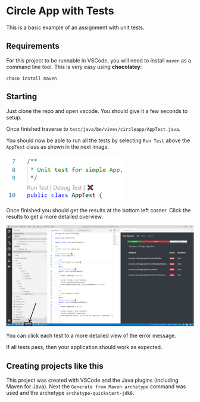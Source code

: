 # Circle App with Tests

This is a basic example of an assignment with unit tests.

## Requirements

For this project to be runnable in VSCode, you will need to install `maven` as a command line tool. This is very easy using **chocolatey**:

```shell
choco install maven
```

## Starting

Just clone the repo and open vscode. You should give it a few seconds to setup.

Once finished traverse to `test/java/be/vives/circleapp/AppTest.java`.

You should now be able to run all the tests by selecting `Run Test` above the `AppTest` class as shown in the next image.

![Running all the Tests](img/run_tests.png)

Once finished you should get the results at the bottom left corner. Click the results to get a more detailed overview.

![Test Results](img/test_results.png)

You can click each test to a more detailed view of the error message.

If all tests pass, then your application should work as expected.

## Creating projects like this

This project was created with VSCode and the Java plugins (including Maven for Java). Next the `Generate from Maven archetype` command was used and the archetype `archetype-quickstart-jdk8`.